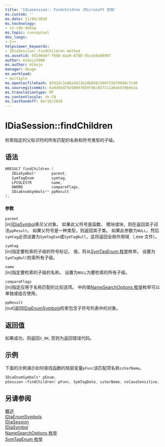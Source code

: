 ```yaml
---
title: 'Idiasession:: Findchildren |Microsoft 文档'
ms.custom: ''
ms.date: 11/04/2016
ms.technology:
- vs-ide-debug
ms.topic: conceptual
dev_langs:
- C++
helpviewer_keywords:
- IDiaSession::findChildren method
ms.assetid: 5d19046f-f668-4aa9-8788-95cda9a98997
author: mikejo5000
ms.author: mikejo
manager: douge
ms.workload:
- multiple
ms.openlocfilehash: 8292dc1e88a3421b24b820c5607158799d4c7cd0
ms.sourcegitcommit: 6a9d5bd75e50947659fd6c837111a6a547884e2a
ms.translationtype: MT
ms.contentlocale: zh-CN
ms.lasthandoff: 04/16/2018
---
```

# <a name="idiasessionfindchildren"></a>IDiaSession::findChildren
检索指定的父标识符的所有匹配的名称和符号类型的子级。  
  
## <a name="syntax"></a>语法  
  
```C++  
HRESULT findChildren (   
   IDiaSymbol*       parent,  
   SymTagEnum        symtag,  
   LPCOLESTR         name,  
   DWORD             compareFlags,  
   IDiaEnumSymbols** ppResult  
);  
```  
  
#### <a name="parameters"></a>参数  
 `parent`  
 [in][IDiaSymbol](../../debugger/debug-interface-access/idiasymbol.md)表示父对象。 如果此父符号是函数、 模块或块，则在返回其子词法`ppResult`。 如果父符号是一种类型，则返回其子类。 如果此参数为`NULL`，然后`symtag`必须设置为`SymTagExe`或`SymTagNull`，这将返回全局作用域 （.exe 文件）。  
  
 `symtag`  
 [in]指定要检索的子级的符号标记。 值，将从[SymTagEnum 枚举](../../debugger/debug-interface-access/symtagenum.md)枚举。 设置为`SymTagNull`检索所有子级。  
  
 `name`  
 [in]指定要检索的子级的名称。 设置为`NULL`为要检索的所有子级。  
  
 `compareFlags`  
 [in]指定应用于名称匹配的比较选项。 中的值[NameSearchOptions 枚举](../../debugger/debug-interface-access/namesearchoptions.md)枚举可以单独或组合使用。  
  
 `ppResult`  
 [out]返回[IDiaEnumSymbols](../../debugger/debug-interface-access/idiaenumsymbols.md)检索包含子符号列表中的对象。  
  
## <a name="return-value"></a>返回值  
 如果成功，则返回`S_OK`; 否则为返回错误代码。  
  
## <a name="example"></a>示例  
 下面的示例演示如何查找函数的局部变量`pFunc`该匹配项名称`szVarName`。  
  
```C++  
IDiaEnumSymbols* pEnum;  
pSession->findChildren( pFunc, SymTagData, szVarName, nsCaseSensitive, &pEnum );  
```  
  
## <a name="see-also"></a>另请参阅  
 [概述](../../debugger/debug-interface-access/overview-debug-interface-access-sdk.md)   
 [IDiaEnumSymbols](../../debugger/debug-interface-access/idiaenumsymbols.md)   
 [IDiaSession](../../debugger/debug-interface-access/idiasession.md)   
 [IDiaSymbol](../../debugger/debug-interface-access/idiasymbol.md)   
 [NameSearchOptions 枚举](../../debugger/debug-interface-access/namesearchoptions.md)   
 [SymTagEnum 枚举](../../debugger/debug-interface-access/symtagenum.md)